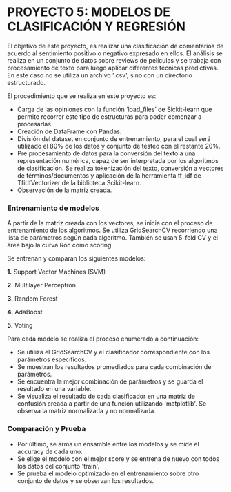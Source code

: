# PROYECTO 5: MODELOS DE CLASIFICACIÓN Y REGRESIÓN
El objetivo de este proyecto, es realizar una clasificación de comentarios de acuerdo al sentimiento positivo o negativo expresado en ellos. El análisis se realiza en un conjunto de datos sobre reviews de películas y se trabaja con procesamiento de texto para luego aplicar diferentes técnicas predictivas. 
En este caso no se utiliza un archivo '.csv', sino con un directorio estructurado.

El procedimiento que se realiza en este proyecto es:
-	Carga de las opiniones con la función ‘load_files’ de Sickit-learn que permite recorrer este tipo de estructuras para poder comenzar a procesarlas.
-	Creación de DataFrame con Pandas.
-	División del dataset en conjunto de entrenamiento, para el cual será utilizado el 80% de los datos y conjunto de testeo con el restante 20%.
-	Pre procesamiento de datos para la conversión del texto a una representación numérica, capaz de ser interpretada por los algoritmos de clasificación. Se realiza tokenización del texto, conversión a vectores de términos/documentos y aplicación de la herramienta tf_idf de TfidfVectorizer de la biblioteca Scikit-learn.
-	Observación de la matriz creada.
### Entrenamiento de modelos
A partir de la matriz creada con los vectores, se inicia con el proceso de entrenamiento de los algoritmos. Se utiliza GridSearchCV recorriendo una lista de parámetros según cada algoritmo. También se usan 5-fold CV y el área bajo la curva Roc como scoring. 

Se entrenan y comparan los siguientes modelos:

**1.**	Support Vector Machines (SVM)

**2.**	Multilayer Perceptron

**3.**	Random Forest

**4.**	AdaBoost

**5.**	Voting

Para cada modelo se realiza el proceso enumerado a continuación:
-	Se utiliza el GridSearchCV y el clasificador correspondiente con los parámetros específicos.
-	Se muestran los resultados promediados para cada combinación de parámetros.
-	Se encuentra la mejor combinación de parámetros y se guarda el resultado en una variable.
-	Se visualiza el resultado de cada clasificador en una matriz de confusión creada a partir de una función utilizando 'matplotlib'. Se observa la matriz normalizada y no normalizada.

### Comparación y Prueba
- Por último, se arma un ensamble entre los modelos y se mide el accuracy de cada uno.
-	Se elige el modelo con el mejor score y se entrena de nuevo con todos los datos del conjunto 'train'.
-	Se prueba el modelo optimizado en el entrenamiento sobre otro conjunto de datos y se observan los resultados.

